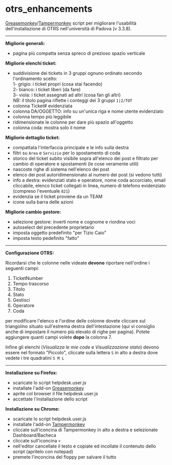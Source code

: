 # otrs_enhancements
[Greasemonkey](http://www.greasespot.net/)/[Tampermonkey](http://tampermonkey.net/) script per migliorare l'usabilità dell'installazione di OTRS nell'università di Padova (v 3.3.8).

---

**Migliorie generali:**

* pagina più compatta senza spreco di prezioso spazio verticale

**Migliorie elenchi ticket:**

* suddivisione dei tickets in 3 gruppi ognuno ordinato secondo l'ordinamento scelto:<br>
  1- grigio: i ticket propri (cosa stai facendo)<br>
  2- bianco: i ticket liberi (da fare)<br>
  3- viola:  i ticket assegnati ad altri (cosa fan gli altri)<br>
  *NB:* il titolo pagina riflette i conteggi dei 3 gruppi `1|2/TOT`
* colonna Ticket# evidenziata
* colonna DA/OGGETTO: info su un'unica riga e nome utente evidenziato
* colonna tempo più leggibile
* ridimensionate le colonne per dare più spazio all'oggetto
* colonna coda: mostra solo il nome

**Migliorie dettaglio ticket:**

* compattata l'interfaccia principale e le info sulla destra
* filtri su `Area` e `Servizio` per lo spostamento di coda
* storico del ticket subito visibile sopra all'elenco dei post e filtrato per cambio di operatore e spostamenti (le cose veramente utili)
* nascoste righe di sistema nell'elenco dei post 
* elenco dei post autoridimensionato al numero dei post (si vedono tutti)
* info a destra: evidenziati stato e operatore, nome coda accorciato, email cliccabile, elenco ticket collegati in linea, numero di telefono evidenziato (compreso l'eventuale `821`)
* evidenzia se il ticket proviene da un TEAM
* icone sulla barra delle azioni

**Migliorie cambio gestore:**

* selezione gestore: inverti nome e cognome e riordina voci
* autoselect del precedente proprietario
* imposta oggetto predefinito "per Tizio Caio"
* imposta testo pedefinito "fatto"

---

**Configurazione OTRS:**

Ricordarsi che le colonne nelle videate **devono** riportare nell'ordine i seguenti campi: 

1. TicketNumber
2. Tempo trascorso
3. Titolo
4. Stato
5. Gestisci
6. Operatore
7. Coda

per modificare l'elenco e l'ordine delle colonne dovete cliccare sul triangolino situato sull'estrema destra dell'intestazione (qui vi consiglio anche di impostare il numero più elevato di righe per pagina).
Potete aggiungere quanti campi volete **dopo** la colonna 7.

Infine gli elenchi (*Visualizza le mie code* e *Visualizzazione stato*) devono essere nel formato "Piccolo", cliccate sulla lettera `S` in alto a destra dove vedete i tre quadratini `S M L`

---

**Installazione su Firefox:**

* scaricate lo script helpdesk.user.js
* installate l'add-on [Greasemonkey](http://www.greasespot.net/)
* aprite col browser il file helpdesk.user.js
* accettate l'installazione dello script

**Installazione su Chrome:**

* scaricate lo script helpdesk.user.js
* installate l'add-on [Tampermonkey](http://tampermonkey.net/)
* cliccate sull'iconcina di Tampermonkey in alto a destra e selezionate Dashboard/Bacheca
* cliccate sull'iconcina `+`
* nell'editor cancellate il testo e copiate ed incollate il contenuto dello script (apritelo con notepad)
* premete l'inconcina del floppy per salvare il tutto
